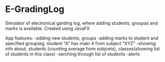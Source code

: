# E-GradingLog
Simulator of electronical garding log, where adding students, groupas and marks is available. Created using JavaFX

App features:
-adding new students, groups
-adding marks to student and specified group(eg. student "A" has makr 4 from subject "XYZ"
-showing info about, students (counting average from subjcets), classes(showing list of students in this class)
-serching through list of students
-alerts

